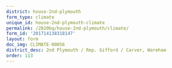 ```yaml
---
district: house-2nd-plymouth
form_type: climate
unique_id: house-2nd-plymouth-climate
permalink: /2020bq/house-2nd-plymouth/climate/
form_id: '201714138318147'
layout: form
doc_img: CLIMATE-00056
district_desc: 2nd Plymouth / Rep. Gifford / Carver, Wareham
order: 113
---
```

